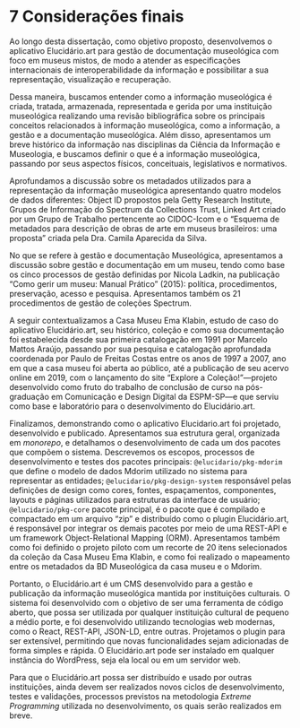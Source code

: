 # 7 Considerações finais

Ao longo desta dissertação, como objetivo proposto, desenvolvemos o aplicativo Elucidário.art para gestão de documentação museológica com foco em museus mistos, de modo a atender as especificações internacionais de interoperabilidade da informação e possibilitar a sua representação, visualização e recuperação.

Dessa maneira, buscamos entender como a informação museológica é criada, tratada, armazenada, representada e gerida por uma instituição museológica realizando uma revisão bibliográfica sobre os principais conceitos relacionados à informação museológica, como a informação, a gestão e a documentação museológica. Além disso, apresentamos um breve histórico da informação nas disciplinas da Ciência da Informação e Museologia, e buscamos definir o que é a informação museológica, passando por seus aspectos físicos, conceituais, legislativos e normativos.

Aprofundamos a discussão sobre os metadados utilizados para a representação da informação museológica apresentando quatro modelos de dados diferentes: Object ID propostos pela Getty Research Institute, Grupos de Informação do Spectrum da Collections Trust, Linked Art criado por um Grupo de Trabalho pertencente ao CIDOC-Icom e o “Esquema de metadados para descrição de obras de arte em museus brasileiros: uma proposta” criada pela Dra. Camila Aparecida da Silva.

No que se refere à gestão e documentação Museológica, apresentamos a discussão sobre gestão e documentação em um museu, tendo como base os cinco processos de gestão definidas por Nicola Ladkin, na publicação “Como gerir um museu: Manual Prático” (2015): política, procedimentos, preservação, acesso e pesquisa. Apresentamos também os 21 procedimentos de gestão de coleções Spectrum.

A seguir contextualizamos a Casa Museu Ema Klabin, estudo de caso do aplicativo Elucidário.art, seu histórico, coleção e como sua documentação foi estabelecida desde sua primeira catalogação em 1991 por Marcelo Mattos Araújo, passando por sua pesquisa e catalogação aprofundada coordenada por Paulo de Freitas Costas entre os anos de 1997 a 2007, ano em que a casa museu foi aberta ao público, até a publicação de seu acervo online em 2019, com o lançamento do site “Explore a Coleção!”—projeto desenvolvido como fruto do trabalho de conclusão de curso na pós-graduação em Comunicação e Design Digital da ESPM-SP—e que serviu como base e laboratório para o desenvolvimento do Elucidário.art.

Finalizamos, demonstrando como o aplicativo Elucidario.art foi projetado, desenvolvido e publicado. Apresentamos sua estrutura geral, organizada em _monorepo_, e detalhamos o desenvolvimento de cada um dos pacotes que compõem o sistema. Descrevemos os escopos, processos de desenvolvimento e testes dos pacotes principais: `@elucidario/pkg-mdorim` que define o modelo de dados Mdorim utilizado no sistema para representar as entidades; `@elucidario/pkg-design-system` responsável pelas definições de design como cores, fontes, espaçamentos, componentes, layouts e páginas utilizados para estruturas da interface de usuário; `@elucidario/pkg-core` pacote principal, é o pacote que é compilado e compactado em um arquivo “zip” e distribuído como o plugin Elucidário.art, é responsável por integrar os demais pacotes por meio de uma REST-API e um framework Object-Relational Mapping (ORM). Apresentamos também como foi definido o projeto piloto com um recorte de 20 itens selecionados da coleção da Casa Museu Ema Klabin, e como foi realizado o mapeamento entre os metadados da BD Museológica da casa museu e o Mdorim.

Portanto, o Elucidário.art é um CMS desenvolvido para a gestão e publicação da informação museológica mantida por instituições culturais. O sistema foi desenvolvido com o objetivo de ser uma ferramenta de código aberto, que possa ser utilizada por qualquer instituição cultural de pequeno a médio porte, e foi desenvolvido utilizando tecnologias web modernas, como o React, REST-API, JSON-LD, entre outras. Projetamos o plugin para ser extensível, permitindo que novas funcionalidades sejam adicionadas de forma simples e rápida. O Elucidário.art pode ser instalado em qualquer instância do WordPress, seja ela local ou em um servidor web.

Para que o Elucidário.art possa ser distribuído e usado por outras instituições, ainda devem ser realizados novos ciclos de desenvolvimento, testes e validações, processos previstos na metodologia _Extreme Programming_ utilizada no desenvolvimento, os quais serão realizados em breve.

<!-- Para que o pacote @elucidario/pkg-design-system  possa ser distribuído para outras instituições, ainda devem ser realizados novos ciclos de desenvolvimento, testes e validações, processos previstos na metodologia Extreme Programming utilizada no desenvolvimento, os quais serão realizados em breve. -->
